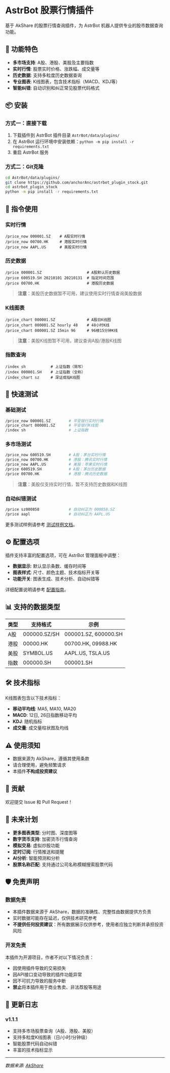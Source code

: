 # AstrBot 股票行情插件

基于 AkShare 的股票行情查询插件，为 AstrBot 机器人提供专业的股市数据查询功能。

## 🚀 功能特色

- **多市场支持**: A股、港股、美股及主要指数
- **实时行情**: 股票实时价格、涨跌幅、成交量等
- **历史数据**: 支持多粒度历史数据查询
- **专业图表**: K线图表，包含技术指标（MACD、KDJ等）
- **智能纠错**: 自动识别和纠正常见股票代码格式

## 📦 安装

### 方式一：直接下载
1. 下载插件到 AstrBot 插件目录 `AstrBot/data/plugins/`
2. 在 AstrBot 运行环境中安装依赖：`python -m pip install -r requirements.txt`
3. 重启 AstrBot 服务

### 方式二：Git克隆
```bash
cd AstrBot/data/plugins/
git clone https://github.com/anchorAnc/astrbot_plugin_stock.git
cd astrbot_plugin_stock
python -m pip install -r requirements.txt
```

## 🎯 指令使用

### 实时行情
```
/price_now 000001.SZ    # A股实时行情
/price_now 00700.HK     # 港股实时行情  
/price_now AAPL.US      # 美股实时行情
```

### 历史数据
```
/price 000001.SZ                    # A股默认历史数据
/price 600519.SH 20210101 20210131  # 指定时间范围
/price 00700.HK                     # 港股历史数据
```
> **注意**：美股历史数据暂不可用，建议使用实时行情查询美股数据

### K线图表
```
/price_chart 000001.SZ              # A股日K线图
/price_chart 000001.SZ hourly 48    # 48小时K线
/price_chart 000001.SZ 15min 96     # 96根15分钟K线
```
> **注意**：美股K线图暂不可用，建议查询A股/港股K线图

### 指数查询
```
/index sh           # 上证指数（简写）
/index 000001.SH    # 上证指数（全称）
/index_chart sz     # 深证成指K线图
```

## 🧪 快速测试

### 基础测试
```bash
/price_now 000001.SZ        # 平安银行实时行情
/price_chart 000001.SZ      # 平安银行K线图
/index sh                   # 上证指数
```

### 多市场测试
```bash
/price_now 600519.SH        # A股：茅台实时行情
/price_now 00700.HK         # 港股：腾讯实时行情
/price_now AAPL.US          # 美股：苹果实时行情
/price 600519.SH            # A股：茅台历史数据  
/price 00700.HK             # 港股：腾讯历史数据
```
> **注意**：美股仅支持实时行情，暂不支持历史数据和K线图

### 自动纠错测试
```bash
/price sz000858             # 自动纠正为 000858.SZ
/price aapl                 # 自动纠正为 AAPL.US
```

更多测试样例请参考 [测试样例文档](TEST_SAMPLES.md)。

## ⚙️ 配置选项

插件支持丰富的配置选项，可在 AstrBot 管理面板中调整：

- **数据显示**: 默认显示条数、缓存时间等
- **图表样式**: 尺寸、颜色主题、技术指标开关等  
- **功能开关**: 图表生成、技术分析、自动纠错等

详细配置说明请参考 [配置指南](CONFIGURATION_GUIDE.md)。

## 📊 支持的数据类型

| 类型 | 支持格式 | 示例 |
|------|---------|------|
| A股 | 000000.SZ/SH | 000001.SZ, 600000.SH |
| 港股 | 00000.HK | 00700.HK, 09988.HK |
| 美股 | SYMBOL.US | AAPL.US, TSLA.US |
| 指数 | 000000.SH | 000001.SH |

## 🛠️ 技术指标

K线图表包含以下技术指标：
- **移动平均线**: MA5, MA10, MA20
- **MACD**: 12日, 26日指数移动平均
- **KDJ**: 随机指标
- **成交量**: 成交量柱状图及均线

## ⚠️ 使用须知

- 数据来源为 AkShare，遵循其使用条款
- 请合理使用，避免频繁请求
- 本插件**不构成投资建议**

## 🤝 贡献

欢迎提交 Issue 和 Pull Request！

## 🔮 未来计划

- **更多图表类型**: 分时图、深度图等
- **数字货币支持**: 加密货币行情查询
- **模拟交易**: 虚拟炒股功能
- **定时订阅**: 行情推送和提醒
- **AI分析**: 智能预测和分析
- **股票名称匹配**: 支持通过公司名称模糊搜索股票代码

## 🛡️ 免责声明

### 数据免责
- 本插件数据来源于 AkShare，数据的准确性、完整性由数据提供方负责
- 实时数据可能存在延迟，仅供技术研究参考
- **不提供任何投资建议**：所有数据展示仅供参考，使用者应独立判断并承担投资风险

### 开发免责
本插件为开源项目，作者不对以下情况负责：
- 因使用插件导致的交易损失
- 因API接口变动导致的插件功能异常  
- 因不可抗力导致的服务中断
- **禁止**将本插件用于商业售卖、非法荐股等用途

## 🔄 更新日志

### v1.1.1
- 支持多市场股票查询（A股、港股、美股）
- 支持多粒度K线图表（日/小时/分钟级）
- 智能股票代码自动纠错
- 丰富的技术指标显示

---

*数据来源: [AkShare](https://akshare.akfamily.xyz/)*
